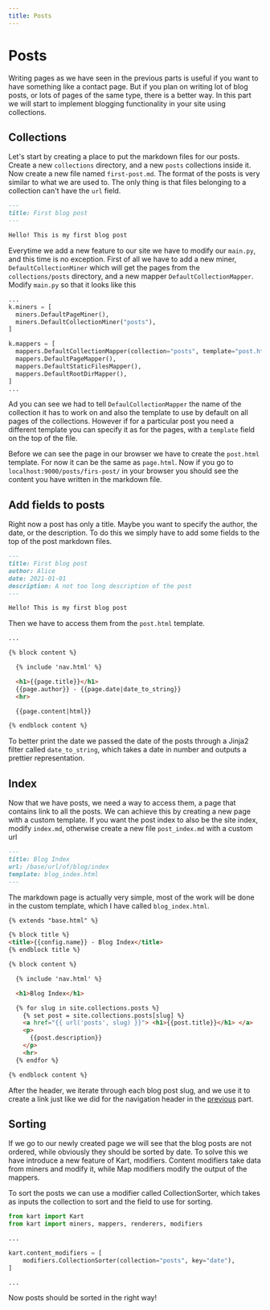 ```yaml
---
title: Posts
---
```

# Posts

Writing pages as we have seen in the previous parts is useful if you want to have something like a contact page. But if you plan on writing lot of blog posts, or lots of pages of the same type, there is a better way. In this part we will start to implement blogging functionality in your site using collections.

## Collections

Let's start by creating a place to put the markdown files for our posts. Create a new ``collections`` directory, and a new ``posts`` collections inside it. Now create a new file named ``first-post.md``. The format of the posts is very similar to what we are used to. The only thing is that files belonging to a collection can't have the ``url`` field.

```markdown
---
title: First blog post
---

Hello! This is my first blog post
```

Everytime we add a new feature to our site we have to modify our ``main.py``, and this time is no exception. First of all we have to add a new miner, ``DefaultCollectionMiner`` which will get the pages from the ``collections/posts`` directory, and a new mapper ``DefaultCollectionMapper``. Modify ``main.py`` so that it looks like this

```python
...
k.miners = [
  miners.DefaultPageMiner(),
  miners.DefaultCollectionMiner("posts"),
]

k.mappers = [
  mappers.DefaultCollectionMapper(collection="posts", template="post.html"),
  mappers.DefaultPageMapper(),
  mappers.DefaultStaticFilesMapper(),
  mappers.DefaultRootDirMapper(),
]
...
```

Ad you can see we had to tell ``DefaulCollectionMapper`` the name of the collection it has to work on and also the template to use by default on all pages of the collections. However if for a particular post you need a different template you can specify it as for the pages, with a ``template`` field on the top of the file.

Before we can see the page in our browser we have to create the ``post.html`` template. For now it can be the same as ``page.html``. Now if you go to ``localhost:9000/posts/firs-post/`` in your browser you should see the content you have written in the markdown file.


## Add fields to posts

Right now a post has only a title. Maybe you want to specify the author, the date, or the description. To do this we simply have to add some fields to the top of the post markdown files.

```markdown
---
title: First blog post
author: Alice
date: 2021-01-01
description: A not too long description of the post
---

Hello! This is my first blog post
```

Then we have to access them from the ``post.html`` template.

```html
...

{% block content %}

  {% include 'nav.html' %}

  <h1>{{page.title}}</h1>
  {{page.author}} - {{page.date|date_to_string}}
  <hr>

  {{page.content|html}}

{% endblock content %}
```

To better print the date we passed the date of the posts through a Jinja2 filter called ``date_to_string``, which takes a date in number and outputs a prettier representation.


## Index

Now that we have posts, we need a way to access them, a page that contains link to all the posts. We can achieve this by creating a new page with a custom template. If you want the post index to also be the site index, modify ``index.md``, otherwise create a new file ``post_index.md`` with a custom url

```markdown
---
title: Blog Index
url: /base/url/of/blog/index
template: blog_index.html
---
```

The markdown page is actually very simple, most of the work will be done in the custom template, which I have called ``blog_index.html``.

```html
{% extends "base.html" %}

{% block title %}
<title>{{config.name}} - Blog Index</title>
{% endblock title %}

{% block content %}

  {% include 'nav.html' %}

  <h1>Blog Index</h1>

  {% for slug in site.collections.posts %}
    {% set post = site.collections.posts[slug] %}
    <a href="{{ url('posts', slug) }}"> <h1>{{post.title}}</h1> </a>
    <p>
      {{post.description}}
    </p>
    <hr>
  {% endfor %}

{% endblock content %}
```

After the header, we iterate through each blog post slug, and we use it to create a link just like we did for the navigation header in the [previous](step_by_step.improving_the_usability) part.


## Sorting

If we go to our newly created page we will see that the blog posts are not ordered, while obviously they should be sorted by date. To solve this we have introduce a new feature of Kart, modifiers. Content modifiers take data from miners and modify it, while Map modifiers modify the output of the mappers.

To sort the posts we can use a modifier called CollectionSorter, which takes as inputs the collection to sort and the field to use for sorting.

```python
from kart import Kart
from kart import miners, mappers, renderers, modifiers

...

kart.content_modifiers = [
    modifiers.CollectionSorter(collection="posts", key="date"),
]

...
```

Now posts should be sorted in the right way!
